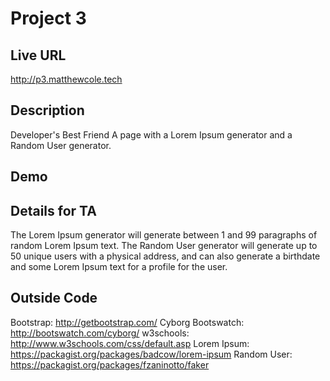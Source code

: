 # Project 3

## Live URL
<http://p3.matthewcole.tech>

## Description
Developer's Best Friend
A page with a Lorem Ipsum generator and a Random User generator.

## Demo


## Details for TA
The Lorem Ipsum generator will generate between 1 and 99 paragraphs of random Lorem Ipsum text. The Random User generator will generate up to 50 unique users with a physical address, and can also generate a birthdate and some Lorem Ipsum text for a profile for the user.

## Outside Code

Bootstrap: <http://getbootstrap.com/>
Cyborg Bootswatch: <http://bootswatch.com/cyborg/>
w3schools: <http://www.w3schools.com/css/default.asp>
Lorem Ipsum: <https://packagist.org/packages/badcow/lorem-ipsum>
Random User: <https://packagist.org/packages/fzaninotto/faker>
